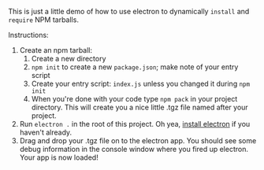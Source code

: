 This is just a little demo of how to use electron to dynamically `install` and `require` NPM tarballs.

Instructions:
1. Create an npm tarball:
    1. Create a new directory
    2. `npm init` to create a new `package.json`; make note of your entry script
    3. Create your entry script: `index.js` unless you changed it during `npm init`
    4. When you're done with your code type `npm pack` in your project directory. This will create you a nice little .tgz file named after your project.
2. Run `electron .` in the root of this project. Oh yea, [install electron](https://electronjs.org/docs/tutorial/installation) if you haven't already.
3. Drag and drop your .tgz file on to the electron app. You should see some debug information in the console window where you fired up electron. Your app is now loaded!
